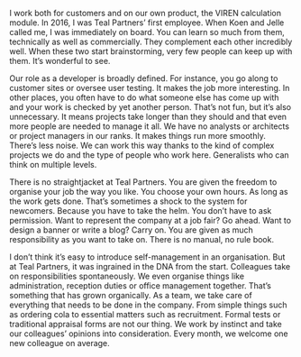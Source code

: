 <!-- title: Tim -->
<!-- author: Tim -->
<!-- date: 2020-05-14 -->
<!-- img: /assets/img/blogimages/headerimage_placeholder.png -->

I work both for customers and on our own product, the VIREN calculation module. In 2016, I was Teal Partners’ first employee. When Koen and Jelle called me, I was immediately on board. You can learn so much from them, technically as well as commercially. They complement each other incredibly well. When these two start brainstorming, very few people can keep up with them. It’s wonderful to see. 



Our role as a developer is broadly defined. For instance, you go along to customer sites or oversee user testing. It makes the job more interesting. In other places, you often have to do what someone else has come up with and your work is checked by yet another person. That’s not fun, but it’s also unnecessary. It means projects take longer than they should and that even more people are needed to manage it all. We have no analysts or architects or project managers in our ranks. It makes things run more smoothly. There’s less noise. We can work this way thanks to the kind of complex projects we do and the type of people who work here. Generalists who can think on multiple levels. 



There is no straightjacket at Teal Partners. You are given the freedom to organise your job the way you like. You choose your own hours. As long as the work gets done. That’s sometimes a shock to the system for newcomers. Because you have to take the helm. You don’t have to ask permission. Want to represent the company at a job fair? Go ahead. Want to design a banner or write a blog? Carry on. You are given as much responsibility as you want to take on. There is no manual, no rule book. 



I don’t think it’s easy to introduce self-management in an organisation. But at Teal Partners, it was ingrained in the DNA from the start. Colleagues take on responsibilities spontaneously. We even organise things like administration, reception duties or office management together. That’s something that has grown organically. As a team, we take care of everything that needs to be done in the company. From simple things such as ordering cola to essential matters such as recruitment. Formal tests or traditional appraisal forms are not our thing. We work by instinct and take our colleagues’ opinions into consideration. Every month, we welcome one new colleague on average.
